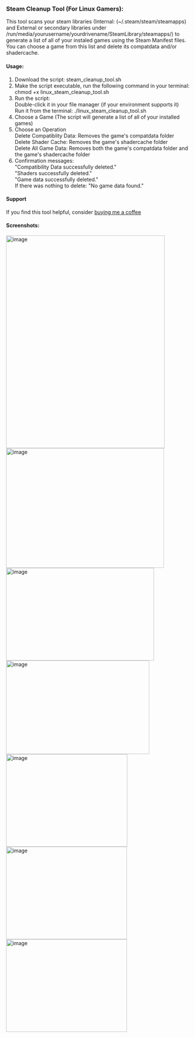 <h3>Steam Cleanup Tool (For Linux Gamers):</h3>
<p>This tool scans your steam libraries (Internal: (~/.steam/steam/steamapps) and External or secondary libraries under /run/media/yourusername/yourdrivename/SteamLibrary/steamapps/) to generate a list of all of your instaled games using the Steam Manifest files. You can choose a game from this list and delete its compatdata and/or shadercache.</p>

<h4>Usage:</h4>
<ol>
   <li>Download the script: steam_cleanup_tool.sh</li>
   <li>Make the script executable, run the following command in your terminal: <br>
      chmod +x linux_steam_cleanup_tool.sh</li>
   <li>Run the script: <br>
      Double-click it in your file manager (if your environment supports it) <br>
      Run it from the terminal: ./linux_steam_cleanup_tool.sh</li>
   <li>Choose a Game (The script will generate a list of all of your installed games)</li>
   <li>Choose an Operation <br>
   Delete Compatiblity Data: Removes the game's compatdata folder <br>
   Delete Shader Cache: Removes the game's shadercache folder <br>
   Delete All Game Data: Removes both the game's compatdata folder and the game's shadercache folder</li>
   <li>Confirmation messages: <br>
   "Compatibility Data successfully deleted." <br>
   "Shaders successfully deleted." <br>
   "Game data successfully deleted." <br>
   If there was nothing to delete: "No game data found."</li>
</ol>

<h4>Support</h4>
<p>If you find this tool helpful, consider <a href="https://buymeacoffee.com/dragonware_decaf">buying me a coffee</a></p>

<h4>Screenshots:</h4>
<img width="433" height="579" alt="image" src="https://github.com/user-attachments/assets/b45db549-ae16-423b-801e-47bb1b64ffd2" />
<br>
<img width="431" height="326" alt="image" src="https://github.com/user-attachments/assets/9878d94b-1a46-4e5e-ae4e-a9f917524f3b" />
<br>
<img width="404" height="252" alt="image" src="https://github.com/user-attachments/assets/3a4ab6bb-f54c-4606-a3d1-301a41dc06d9" />
<br>
<img width="391" height="255" alt="image" src="https://github.com/user-attachments/assets/35c87844-bf8b-404b-be05-af776be0a7b4" /> <br>
<img width="331" height="252" alt="image" src="https://github.com/user-attachments/assets/f02d42a0-b388-4e80-99a2-3d6ddcb5480b" /> <br>
<img width="330" height="252" alt="image" src="https://github.com/user-attachments/assets/58be638f-7feb-40be-b8fc-80095570b191" /> <br>
<img width="330" height="252" alt="image" src="https://github.com/user-attachments/assets/1a2b4591-6370-49e0-88ed-8105177d0d06" />








